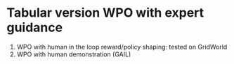 # Tabular version WPO with expert guidance

1. WPO with human in the loop reward/policy shaping: tested on GridWorld
2. WPO with human demonstration (GAIL)
